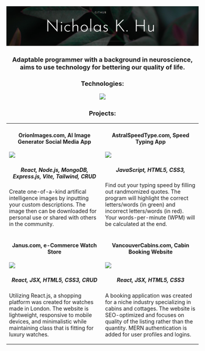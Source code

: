 <link rel="stylesheet" type="text/css" href="style.html">
<img src='GitHub Banner.png' alt="banner"></img>
<h3 align="center">Adaptable programmer with a background in neuroscience, aims to use technology for bettering our quality of life.</h3>

<h3 align="center">Technologies:</h3>
<p align="center">
  <a href="https://skillicons.dev">
    <img src="https://skillicons.dev/icons?i=javascript,py,html,css,react,vue,typescript,tailwind,mongodb,express,nodejs,postgres,wordpress,linux,androidstudio&theme=light" />
  </a>
</p>


<h3 align="center">Projects:</h3>

<table>
  <tr>
    <td width="50%">
      <div class="item">
        <h4 align="center">OrionImages.com, AI Image Generator Social Media App</h4>
        <img src="https://media.giphy.com/media/l0HlVsjikuZJAvyUE/giphy.gif">
        <h5 align="center">React, Node.js, MongoDB, Express.js, Vite, Tailwind, CRUD</h5>
        <p>Create one-of-a-kind artifical intelligence images by inputting your custom descriptions.
          The image then can be downloaded for personal use or shared with others in the community. </p>
      </div>
    </td>
    <td width="50%">
      <div class="item">
        <h4 align="center">AstralSpeedType.com, Speed Typing App</h4>
        <img src="https://media.giphy.com/media/l0HlVsjikuZJAvyUE/giphy.gif">
        <h5 align="center">JavaScript, HTML5, CSS3, </h5>
        <p>Find out your typing speed by filling out randmomized quotes. The program will highlight the correct letters/words (in green) and incorrect letters/words           (in red). Your words-per-minute (WPM) will be calculated at the end.</p>
      </div>
    </td>
  </tr>
  <tr>
    <td width="50%">
      <div class="item">
        <h4 align="center">Janus.com, e-Commerce Watch Store</h4>
        <img src="https://media.giphy.com/media/l0HlVsjikuZJAvyUE/giphy.gif">
        <h5 align="center">React, JSX, HTML5, CSS3, CRUD</h5>
        <p>Utilizing React.js, a shopping platform was created for watches made in London. The website is lightweight, responsive to mobile devices, and                       minimalistic while maintaining class that is fitting for luxury watches.  </p>
      </div>
    </td>
    <td width="50%">
      <div class="item">
        <h4 align="center">VancouverCabins.com, Cabin Booking Website</h4>
        <img src="https://media.giphy.com/media/l0HlVsjikuZJAvyUE/giphy.gif">
        <h5 align="center">React, JSX, HTML5, CSS3</h5>
        <p>A booking application was created for a niche industry specializing in cabins and cottages. The website is SEO-optimized and focuses on quality of the               listing rather than the quantity. MERN authentication is added for user profiles and logins.</p>
      </div>
    </td>
  </tr>
</table>
